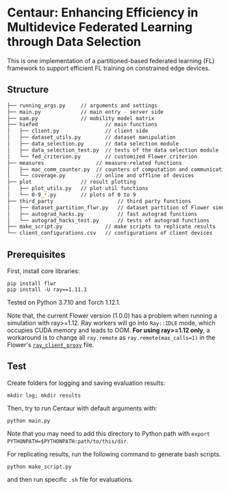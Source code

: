 # Centaur: Enhancing Efficiency in Multidevice Federated Learning through Data Selection

This is one implementation of a partitioned-based federated learning (FL) framework to support efficient FL training on constrained edge devices.


## Structure
```bash
├── running_args.py     // arguments and settings
├── main.py             // main entry - server side
├── oam.py              // mobility model matrix
├── hiefed                      // main functions
│   ├── client.py               // client side
│   ├── dataset_utils.py        // dataset manipulation
│   ├── data_selection.py       // data selection module
│   ├── data_selection_test.py  // tests of the data selection module
│   └── fed_criterion.py        // customized Flower criterion
├── measures                 // measure-related functions
│   ├── mac_comm_counter.py  // counters of computation and communication
│   └── coverage.py          // online and offline of devices 
├── plot                // result plotting
│   ├── plot_utils.py   // plot util functions
│   └── 0-9_*.py        // plots of 0 to 9
├── third_party                     // third party functions
│   ├── dataset_partition_flwr.py   // dataset partition of Flower simulation
│   ├── autograd_hacks.py           // fast autograd functions
│   └── autograd_hacks_test.py      // tests of autograd functions
├── make_script.py              // make scripts to replicate results
└── client_configurations.csv   // configurations of client devices 
```


## Prerequisites
First, install core libraries:
```
pip install flwr
pip install -U ray==1.11.1
```
Tested on Python 3.7.10 and Torch 1.12.1. 

Note that, the current Flower version (1.0.0) has a problem when running a simulation with ray>=1.12. Ray workers will go into `Ray::IDLE` mode, which occupies CUDA memory and leads to OOM. **For using ray>=1.12 only**, a workaround is to change all `ray.remote` as `ray.remote(max_calls=1)` in the Flower's [`ray_client_proxy`](https://github.com/adap/flower/blob/main/src/py/flwr/simulation/ray_transport/ray_client_proxy.py) file.



## Test
Create folders for logging and saving evaluation results:
```
mkdir log; mkdir results
```

Then, try to run Centaur with default arguments with:
```
python main.py
```
Note that you may need to add this directory to Python path with `export PYTHONPATH=$PYTHONPATH:path/to/this/dir`.

For replicating results, run the following command to generate bash scripts.
```
python make_script.py
```
and then run specific `.sh` file for evaluations.
